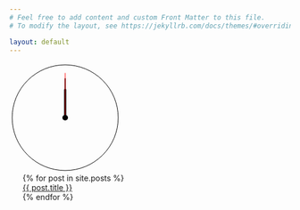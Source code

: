 ```yaml
---
# Feel free to add content and custom Front Matter to this file.
# To modify the layout, see https://jekyllrb.com/docs/themes/#overriding-theme-defaults

layout: default
---
```


<svg id="clock" xmlns="http://www.w3.org/2000/svg" width="200" height="200" viewBox="0 0 200 200">
  <circle cx="100" cy="100" r="95" fill="none" stroke="black" stroke-width="1" />
  <line id="hour" x1="100" y1="100" x2="100" y2="50" stroke="black" stroke-width="4" stroke-linecap="round" />
  <line id="minute" x1="100" y1="100" x2="100" y2="30" stroke="black" stroke-width="2" stroke-linecap="round" />
  <line id="second" x1="100" y1="100" x2="100" y2="20" stroke="red" stroke-width="1" stroke-linecap="round" />
  <circle cx="100" cy="100" r="5" fill="black" />
</svg>

<script>
  function updateClock() {
    var now = new Date(),
        seconds = now.getSeconds(),
        minutes = now.getMinutes(),
        hours = now.getHours();
    
    document.getElementById('second').setAttribute('transform', 'rotate(' + seconds * 6 + ', 100, 100)');
    document.getElementById('minute').setAttribute('transform', 'rotate(' + (minutes * 6 + seconds * 0.1) + ', 100, 100)');
    document.getElementById('hour').setAttribute('transform', 'rotate(' + (hours % 12 / 12 * 360 + minutes / 60 * 30) + ', 100, 100)');
    
    setTimeout(updateClock, 1000);
  }

  updateClock(); 
</script>
  

  <ul style="list-style-type: none; margin: 0;">
    {% for post in site.posts %}
      <li>
        <a href="{{ post.url }}">{{ post.title }}</a>
      </li>
    {% endfor %}
  </ul>
<br>
